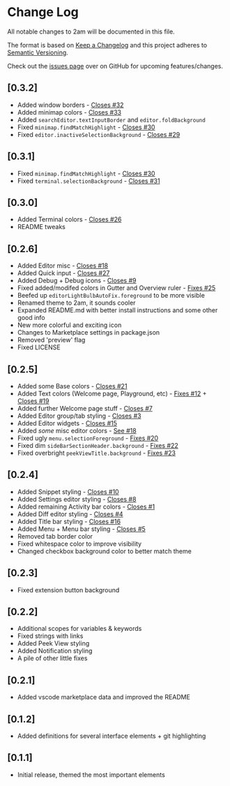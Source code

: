 # Change Log

All notable changes to 2am will be documented in this file.

The format is based on [Keep a Changelog](http://keepachangelog.com/en/1.0.0/) and this project adheres to [Semantic Versioning](http://semver.org/spec/v2.0.0.html).

Check out the [issues page](https://github.com/33p/2am/issues) over on GitHub for upcoming features/changes.

## [0.3.2]
- Added window borders - [Closes #32](https://github.com/33p/2am/issues/32)
- Added minimap colors - [Closes #33](https://github.com/33p/2am/issues/33)
- Added `searchEditor.textInputBorder` and `editor.foldBackground`
- Fixed `minimap.findMatchHighlight` - [Closes #30](https://github.com/33p/2am/issues/30)
- Fixed `editor.inactiveSelectionBackground` - [Closes #29](https://github.com/33p/2am/issues/29)

## [0.3.1]
- Fixed `minimap.findMatchHighlight` - [Closes #30](https://github.com/33p/2am/issues/30)
- Fixed `terminal.selectionBackground` - [Closes #31](https://github.com/33p/2am/issues/31)

## [0.3.0]
- Added Terminal colors - [Closes #26](https://github.com/33p/2am/issues/26)
- README tweaks

## [0.2.6]
- Added Editor misc - [Closes #18](https://github.com/33p/2am/issues/18)
- Added Quick input - [Closes #27](https://github.com/33p/2am/issues/27)
- Added Debug + Debug icons - [Closes #9](https://github.com/33p/2am/issues/9)
- Fixed added/modifed colors in Gutter and Overview ruler - [Fixes #25](https://github.com/33p/2am/issues/25)
- Beefed up `editorLightBulbAutoFix.foreground` to be more visible
- Renamed theme to 2am, it sounds cooler
- Expanded README.md with better install instructions and some other good info
- New more colorful and exciting icon
- Changes to Marketplace settings in package.json
- Removed 'preview' flag
- Fixed LICENSE

## [0.2.5]
- Added some Base colors - [Closes #21](https://github.com/33p/2am/issues/21)
- Added Text colors (Welcome page, Playground, etc) - [Fixes #12](https://github.com/33p/2am/issues/12) + [Closes #19](https://github.com/33p/2am/issues/19)
- Added further Welcome page stuff - [Closes #7](https://github.com/33p/2am/issues/7)
- Added Editor group/tab styling - [Closes #3](https://github.com/33p/2am/issues/3)
- Added Editor widgets - [Closes #15](https://github.com/33p/2am/issues/15)
- Added *some* misc editor colors - [See #18](https://github.com/33p/2am/issues/18)
- Fixed ugly `menu.selectionForeground` - [Fixes #20](https://github.com/33p/2am/issues/20)
- Fixed dim `sideBarSectionHeader.background` - [Fixes #22](https://github.com/33p/2am/issues/22)
- Fixed overbright `peekViewTitle.background` - [Fixes #23](https://github.com/33p/2am/issues/23)

## [0.2.4]
- Added Snippet styling - [Closes #10](https://github.com/33p/2am/issues/10)
- Added Settings editor styling - [Closes #8](https://github.com/33p/2am/issues/8)
- Added remaining Activity bar colors - [Closes #1](https://github.com/33p/2am/issues/1)
- Added Diff editor styling - [Closes #4](https://github.com/33p/2am/issues/4)
- Added Title bar styling - [Closes #16](https://github.com/33p/2am/issues/16)
- Added Menu + Menu bar styling - [Closes #5](https://github.com/33p/2am/issues/5)
- Removed tab border color
- Fixed whitespace color to improve visibility
- Changed checkbox background color to better match theme

## [0.2.3]
- Fixed extension button background

## [0.2.2]
- Additional scopes for variables & keywords
- Fixed strings with links
- Added Peek View styling
- Added Notification styling
- A pile of other little fixes

## [0.2.1]
- Added vscode marketplace data and improved the README

## [0.1.2]
- Added definitions for several interface elements + git highlighting

## [0.1.1]
- Initial release, themed the most important elements
